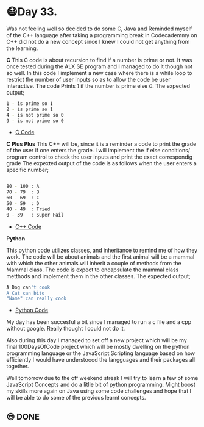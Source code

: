 # 😷Day 33.

 Was not feeling well so decided to do some C, Java and Reminded myself of the C++ language after taking a programming break  in Codecademmy on C++ did not do a new concept since I knew I could not get anything from the learning.

**C**
This C code is about recursion to find if a number is prime or not. It was once tested during the ALX SE program and I managed to do it though not so well. In this code I implement a new case where there is a while loop to restrict the number of user inputs so as to allow the code be user interactive. The code Prints _1_ if the number is prime else _0_.
The  expected output;
```sh
1 - is prime so 1
2 - is prime so 1
4 - is not prime so 0
9 - is not prime so 0 
```

 - [C Code](./code.c)

**C Plus Plus**
This C++ will be, since it is a reminder a code to print the grade of the user if one enters the grade. I will implement the if else conditions/ program control to check the user inputs and print the exact correspondig grade
The expexted output of the code is as follows when the user enters a specific number;

```sh

80 - 100 : A
70 - 79  : B 
60 - 69  : C
50 - 59  : D
40 - 49  : Tried
0 - 39   : Super Fail

```
 - [C++ Code](./plus.cpp)

**Python**

This python code utilizes classes, and inheritance to remind me of how they work. The code will be about animals and the first animal will be a mammal with which the other animals will inherit a couple of methods from the Mammal class. The code is expect to encapsulate the mammal class metthods and implement them in the other classes.
The expected output;
```sh
A Dog can't cook
A Cat can bite
"Name" can really cook
```
 - [Python Code](./snake.py)

My day has been succesful a bit since I managed to run a c file and a cpp without google. Really thought I could not do it.
 
Also during this day I managed to set off a new project which will be my final 100DaysOfCode project which will be mostly dwelling on the python programming language or the JavaScript Scripting language based on how efficiently I would have understoood the langguages and their packages all together.

Well tomorrow due to the off weekend streak I will try to learn a few of some JavaScript Concepts and do a litlle bit of python programming.
Might boost my skills more again on Java using some code challenges and hope that I will be able to do some of the previous learnt concepts.


## 😎 DONE
